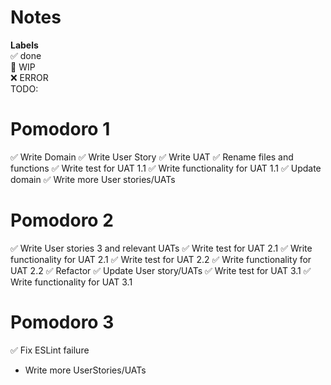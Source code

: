 # Notes

**Labels**  
✅ done  
🚧 WIP  
❌ ERROR  
TODO:

# Pomodoro 1

✅ Write Domain
✅ Write User Story
✅ Write UAT
✅ Rename files and functions
✅ Write test for UAT 1.1
✅ Write functionality for UAT 1.1
✅ Update domain
✅ Write more User stories/UATs

# Pomodoro 2

✅ Write User stories 3 and relevant UATs
✅ Write test for UAT 2.1
✅ Write functionality for UAT 2.1
✅ Write test for UAT 2.2
✅ Write functionality for UAT 2.2
✅ Refactor
✅ Update User story/UATs
✅ Write test for UAT 3.1
✅ Write functionality for UAT 3.1

# Pomodoro 3

✅ Fix ESLint failure

- Write more UserStories/UATs
